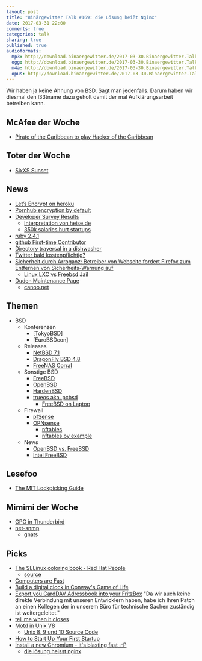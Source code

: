 ```yaml
---
layout: post
title: "Binärgewitter Talk #169: die Lösung heißt Nginx"
date: 2017-03-31 22:00
comments: true
categories: talk
sharing: true
published: true
audioformats:
  mp3: http://download.binaergewitter.de/2017-03-30.Binaergewitter.Talk.169.mp3
  ogg: http://download.binaergewitter.de/2017-03-30.Binaergewitter.Talk.169.ogg
  m4a: http://download.binaergewitter.de/2017-03-30.Binaergewitter.Talk.169.m4a
  opus: http://download.binaergewitter.de/2017-03-30.Binaergewitter.Talk.169.opus
---
```

Wir haben ja keine Ahnung von BSD. Sagt man jedenfalls. Darum haben wir diesmal den l33tname dazu geholt damit der mal Aufklärungsarbeit betreiben kann. 

## McAfee der Woche
- [Pirate of the Caribbean to play Hacker of the Caribbean]( https://www.theregister.co.uk/2017/03/29/john_mcafee_biopic_to_star_johnny_depp/ )

## Toter der Woche
- [SixXS Sunset]( https://www.sixxs.net/sunset/ )

## News
- [Let’s Encrypt on heroku]( https://blog.heroku.com/announcing-automated-certificate-management )
- [Pornhub encryption by default]( http://www.theverge.com/2017/3/30/15125048/pornhub-youporn-https-encryption-privacy )
- [Developer Survey Results]( https://stackoverflow.com/insights/survey/2017/ ) 
  * [Interpretation von heise.de]( https://www.heise.de/newsticker/meldung/Studie-Die-Mehrheit-der-deutschen-Entwickler-fuehlt-sich-unterbezahlt-3661355.html )
  * [350k salaries hurt startups]( http://thestartupconference.com/2017/03/25/the-350k-google-salary-is-hurting-startups/ )
- [ruby 2.4.1]( https://medium.com/rubyinside/ruby-2-4-1-released-whats-changed-fa83346c93f3 )
- [github First-time Contributor]( https://twitter.com/CoralineAda/status/845290990705545217 )
- [Directory traversal in a dishwasher]( https://cve.circl.lu/cve/CVE-2017-7240 )
- [Twitter bald kostenpflichtig?]( https://www.heise.de/newsticker/meldung/Twitter-erwaegt-Abo-Modell-mit-Zusatz-Funktionen-3664044.html )
- [Sicherheit durch Arroganz: Betreiber von Webseite fordert Firefox zum Entfernen von Sicherheits-Warnung auf]( 
https://arstechnica.com/security/2017/03/firefox-gets-complaint-for-labeling-unencrypted-login-page-insecure/ )
  - [Linux LXC vs Freebsd Jail]( http://unix.stackexchange.com/questions/127001/linux-lxc-vs-freebsd-jail )
- [Duden Maintenance Page]( http://archive.is/MR82i )
  * [canoo.net]( http://canoo.net )

## Themen

- BSD
  * Konferenzen
    * [TokyoBSD]
    * [EuroBSDcon]
  * Releases
    - [NetBSD 7.1]( https://www.netbsd.org/releases/formal-7/NetBSD-7.1.html )
    - [DragonFly BSD 4.8]( https://www.dragonflybsd.org/release48/ )
    - [FreeNAS Corral](  http://www.freenas.org/blog/introducing-freenas-corral-an-open-source-hyper-converged-storage-platform/ )
  * Sonstige BSD
    - [FreeBSD]( https://www.freebsd.org/ )
    - [OpenBSD]( https://www.openbsd.org/ )
    - [HardenBSD]( https://hardenedbsd.org/ )
    - [trueos aka. pcbsd]( https://www.trueos.org/ )
      * [FreeBSD on Laptop]( https://wiki.freebsd.org/Laptops )
  * Firewall
    - [pfSense]( https://www.pfsense.org/ )
    - [OPNsense]( https://opnsense.org/ )
      * [nftables]( https://en.wikipedia.org/wiki/Nftables )
      * [nftables by example]( https://home.regit.org/2014/01/why-you-will-love-nftables/ )
  * News
    - [OpenBSD vs. FreeBSD]( https://www.bsdfrog.org/pub/events/my_bsd_sucks_less_than_yours-AsiaBSDCon2017-paper.pdf )
    - [Intel FreeBSD]( https://www.heise.de/newsticker/meldung/Intel-verstaerkt-FreeBSD-Engagement-3653754.html )


## Lesefoo
- [The MIT Lockpicking Guide]( http://www.blurofinsanity.com/mit/lockpick.html )

## Mimimi der Woche

- [GPG in Thunderbird]( https://twitter.com/l33tname/status/843483120380854274 )
- [net-snmp]( http://gnats.netbsd.org/51432 )
  * gnats


## Picks

- [The SELinux coloring book - Red Hat People]( https://people.redhat.com/duffy/selinux/selinux-coloring-book_A4-Stapled.pdf )
  * [source]( https://github.com/mairin/selinux-coloring-book )
- [Computers are Fast]( http://computers-are-fast.github.io/ )
- [Build a digital clock in Conway's Game of Life]( http://codegolf.stackexchange.com/a/111932 )
- [Export you CardDAV Adressbook into your FritzBox]( https://github.com/jens-maus/carddav2fb )
  "Da wir auch keine direkte Verbindung mit unseren Entwicklern haben, habe ich Ihren Patch an einen Kollegen der in unserem Büro für technische Sachen zuständig 
ist weitergeleitet."
- [tell me when it closes]( https://tellmewhenitcloses.com/session/new )
- [Motd in Unix V8]( https://www.heise.de/forum/iX/News-Kommentare/Eingesehen-Den-Quellcode-von-Unix-8-9-und-10-erforschen/etc-motd-von-v8/posting-30177769/show/ 
)
  * [Unix 8, 9 und 10 Source Code]( https://www.heise.de/forum/iX/News-Kommentare/Eingesehen-Den-Quellcode-von-Unix-8-9-und-10-erforschen/forum-377439/ )
- [How to Start Up Your First Startup]( https://zachholman.com/posts/start-up-your-startup )
- [Install a new Chromium - it's blasting fast :-P]( https://sourceforge.net/projects/osxportableapps/files/Chromium/ ) 
  * [die lösung heisst nginx]( https://www.nginx.com/resources/admin-guide/mail-proxy/ )
